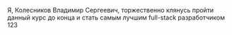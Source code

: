 Я, Колесников Владимир Сергеевич, торжественно клянусь пройти данный курс до конца и стать самым лучшим full-stack разработчиком
123

